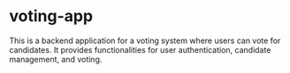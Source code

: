 # voting-app
This is a backend application for a voting system where users can vote for candidates. It provides functionalities for user authentication, candidate management, and voting.
